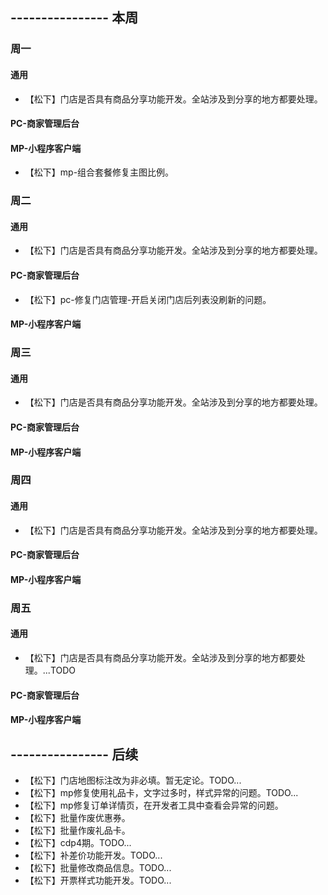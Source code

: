 ## ---------------- 本周

### 周一
#### 通用
* 【松下】门店是否具有商品分享功能开发。全站涉及到分享的地方都要处理。
#### PC-商家管理后台
#### MP-小程序客户端
* 【松下】mp-组合套餐修复主图比例。

### 周二
#### 通用
* 【松下】门店是否具有商品分享功能开发。全站涉及到分享的地方都要处理。
#### PC-商家管理后台
* 【松下】pc-修复门店管理-开启关闭门店后列表没刷新的问题。
#### MP-小程序客户端

### 周三
#### 通用
* 【松下】门店是否具有商品分享功能开发。全站涉及到分享的地方都要处理。
#### PC-商家管理后台
#### MP-小程序客户端

### 周四
#### 通用
* 【松下】门店是否具有商品分享功能开发。全站涉及到分享的地方都要处理。
#### PC-商家管理后台
#### MP-小程序客户端

### 周五
#### 通用
* 【松下】门店是否具有商品分享功能开发。全站涉及到分享的地方都要处理。...TODO
#### PC-商家管理后台
#### MP-小程序客户端

## ---------------- 后续
* 【松下】门店地图标注改为非必填。暂无定论。TODO...
* 【松下】mp修复使用礼品卡，文字过多时，样式异常的问题。TODO...
* 【松下】mp修复订单详情页，在开发者工具中查看会异常的问题。
* 【松下】批量作废优惠券。
* 【松下】批量作废礼品卡。
* 【松下】cdp4期。TODO...
* 【松下】补差价功能开发。TODO...
* 【松下】批量修改商品信息。TODO...
* 【松下】开票样式功能开发。TODO...
